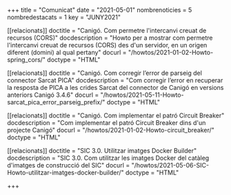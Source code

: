 +++
title             = "Comunicat"
date	 	  	  = "2021-05-01"
nombrenoticies    = 5
nombredestacats   = 1
key 		  	  = "JUNY2021"

[[relacionats]]
doctitle          = "Canigó. Com permetre l'intercanvi creuat de recursos (CORS)"
docdescription    = "Howto per a mostrar com permetre l'intercanvi creuat de recursos (CORS) des d'un servidor, en un origen diferent (domini) al qual pertany"
docurl            = "/howtos/2021-01-02-Howto-spring_cors/"
doctype           = "HTML"

[[relacionats]]
doctitle          = "Canigó. Com corregir l’error de parseig del connector Sarcat PICA"
docdescription    = "Com corregir l’error en recuperar la resposta de PICA a les crides Sarcat del connector de Canigó en versions anteriors Canigó 3.4.6"
docurl            = "/howtos/2021-05-11-Howto-sarcat_pica_error_parseig_prefix/"
doctype           = "HTML"

[[relacionats]]
doctitle          = "Canigó. Com implementar el patró Circuit Breaker"
docdescription    = "Com implementar el patró Circuit Breaker dins d'un projecte Canigó"
docurl            = "/howtos/2021-01-02-Howto-circuit_breaker/"
doctype           = "HTML"

[[relacionats]]
doctitle          = "SIC 3.0. Utilitzar imatges Docker Builder"
docdescription    = "SIC 3.0. Com utilitzar les imatges Docker del catàleg d'imatges de construcció del SIC"
docurl            = "/howtos/2021-05-06-SIC-Howto-utilitzar-imatges-docker-builder/"
doctype           = "HTML"

+++
